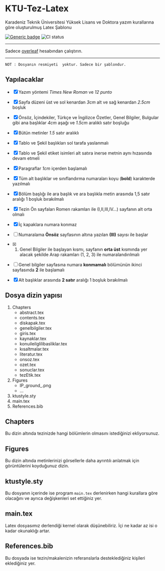 # KTU-Tez-Latex
Karadeniz Teknik Üniversitesi Yüksek Lisans ve Doktora yazım kurallarına göre oluşturulmuş Latex Şablonu

[![Generic badge](https://img.shields.io/badge/Overleaf-1E96C0.svg)](https://shields.io/) ![CI status](https://github.com/overleaf/logo-exercise/workflows/CI/badge.svg)
* * *
Sadece [overleaf](https://www.overleaf.com/) hesabından çalıştırın.
* * *

```
NOT : Dosyanın resmiyeti  yoktur. Sadece bir şablondur.

```
## Yapılacaklar

- [x] Yazım yöntemi *Times New Roman* ve *12 punto*
- [x] Sayfa düzeni üst ve sol kenardan *3cm* alt ve sağ kenardan *2.5cm* boşluk
- [x] Önsöz, İçindekiler, Türkçe ve İngilizce Özetler, Genel Bilgiler, Bulgular gibi ana başlıklar *4cm* aşağı ve *1.5cm* aralıklı satır boşluğu
- [x] Bütün metinler *1.5* satır aralıklı
- [x] Tablo ve Şekil başlıkları sol tarafa yaslanmalı
- [x] Tablo ve Şekil etiket isimleri alt satıra inerse metnin aynı hızasında devam etmeli
- [x]  Paragraflar *1cm* içerden başlamalı
- [x]  Tüm alt başlıklar ve sınıflandırma numaraları koyu (**bold**) karakterde yazılmalı
- [x] Bölüm başlığı ile ara başlık ve ara başlıkla
metin arasında 1,5 satır aralığı 1 boşluk bırakılmalı
- [x] Tezin Ön sayfaları Romen rakamları ile
(I,II,III,IV...) sayfanın alt orta olmalı
- [x] İç kapaklara numara konmaz
- [ ] Numaralama **Önsöz** sayfasının altına yazılan **(III)** sayısı ile başlar
- [x] 1. Genel Bilgiler ile başlayan kısmı, sayfanın **orta üst** kısmında yer alacak şekilde Arap rakamları (1, 2, 3) ile numaralandırılmalı
- [ ] Genel bilgiler  sayfasına numara **konmamalı** bölümünün ikinci sayfasında **2** ile başlamalı
- [x] Alt başlıklar arasında **2 satır** aralığı 1 boşluk bırakılmalı


## Dosya dizin yapısı


1. Chapters
	- abstract.tex
	- contents.tex
	- diskapak.tex
	- genelbilgiler.tex
	- giris.tex
	- kaynaklar.tex
	- konuileilglilibasliklar.tex
	- kısaltmalar.tex
	- literatur.tex
	- onsoz.tex
	- ozet.tex
	- sonuclar.tex
	- tezEtik.tex
2. Figures
	-  IP_ground_.png
	-  ...
3.  ktustyle.sty
4.  main.tex
5.  References.bib

## Chapters
Bu dizin altında tezinizde hangi bölümlerin olmasını istediğinizi ekliyorsunuz.

## Figures
Bu dizin altında metinlerinizi görsellerle daha ayrıntılı anlatmak için görüntülerini koyduğunuz dizin.

## ktustyle.sty
Bu dosyanın içerinde ise program `main.tex` derlenirken hangi kurallara göre olacağını ve ayrıca değişkenleri set ettiğiniz yer.

## main.tex
Latex dosyasımız derlendiği kernel olarak düşünebiliriz. İçi ne kadar az isi o kadar okunaklığı artar.

## References.bib
Bu dosyada ise tezin/makalenizin referanslarla desteklediğiniz kişileri eklediğiniz yer.
